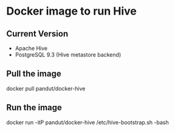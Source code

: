 Docker image to run Hive
===============================

## Current Version
* Apache Hive
* PostgreSQL 9.3 (Hive metastore backend)

## Pull the image

docker pull pandut/docker-hive

## Run the image

docker run -itP pandut/docker-hive /etc/hive-bootstrap.sh -bash
